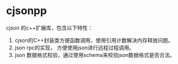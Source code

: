 # cjsonpp
cjson 的c++扩展库，包含以下特性：

1. cjson的C++封装类方便函数调用，使用引用计数解决内存释放问题。
2. json rpc的实现， 方便使用json进行远程过程调用。
3. json 数据格式校验，通过使用schema来校验json数据格式是否合法。

